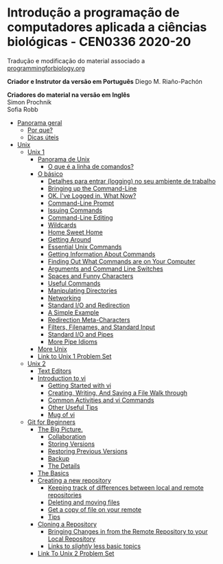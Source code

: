 # Introdução a programação de computadores aplicada a ciências biológicas - CEN0336 2020-20
Tradução e modificação do material associado a [programmingforbiology.org](http://programmingforbiology.org)

__Criador e Instrutor da versão em Português__
Diego M. Riaño-Pachón

__Criadores do material na versão em Inglês__  
Simon Prochnik  
Sofia Robb     

  * [Panorama geral](unix.md/#big-picture)
      * [Por que?](unix.md/#why)
      * [Dicas úteis](unix.md/#helpful-tips)
  * [Unix](unix.md/#unix)
      * [Unix 1](unix.md/#unix-1)
         * [Panorama de Unix](unix.md/#unix-overview)
            * [O que é a linha de comandos?](unix.md/#what-is-the-command-line)
         * [O básico](unix.md/#the-basics)
            * [Detalhes para entrar (logging) no seu ambiente de trabalho](unix.md/#logging-into-your-workstation)
            * [Bringing up the Command-Line](unix.md/#bringing-up-the-command-line)
            * [OK. I've Logged in.  What Now?](unix.md/#ok-ive-logged-in--what-now)
            * [Command-Line Prompt](unix.md/#command-line-prompt)
            * [Issuing Commands](unix.md/#issuing-commands)
            * [Command-Line Editing](unix.md/#command-line-editing)
            * [Wildcards](unix.md/#wildcards)
            * [Home Sweet Home](unix.md/#home-sweet-home)
            * [Getting Around](unix.md/#getting-around)
            * [Essential Unix Commands](unix.md/#essential-unix-commands)
            * [Getting Information About Commands](unix.md/#getting-information-about-commands)
            * [Finding Out What Commands are on Your Computer](unix.md/#finding-out-what-commands-are-on-your-computer)
            * [Arguments and Command Line Switches](unix.md/#arguments-and-command-line-switches)
            * [Spaces and Funny Characters](unix.md/#spaces-and-funny-characters)
            * [Useful Commands](unix.md/#useful-commands)
            * [Manipulating Directories](unix.md/#manipulating-directories)
            * [Networking](unix.md/#networking)
            * [Standard I/O and Redirection](unix.md/#standard-io-and-redirection)
            * [A Simple Example](unix.md/#a-simple-example)
            * [Redirection Meta-Characters](unix.md/#redirection-meta-characters)
            * [Filters, Filenames, and Standard Input](unix.md/#filters-filenames-and-standard-input)
            * [Standard I/O and Pipes](unix.md/#standard-io-and-pipes)
            * [More Pipe Idioms](unix.md/#more-pipe-idioms)
         * [More Unix](unix.md/#more-unix)
         * [<a href="problemsets/Unix_01_problemset.md">Link to Unix 1 Problem Set</a>](unix.md/#link-to-unix-1-problem-set)
      * [Unix 2](unix.md/#unix-2)
         * [Text Editors](unix.md/#text-editors)
         * [Introduction to vi](unix.md/#introduction-to-vi)
            * [Getting Started with vi](unix.md/#getting-started-with-vi)
            * [Creating, Writing, And Saving a File Walk through](unix.md/#creating-writing-and-saving-a-file-walk-through)
            * [Common Activities and vi Commands](unix.md/#common-activities-and-vi-commands)
            * [Other Useful Tips](unix.md/#other-useful-tips)
            * [Mug of vi](unix.md/#mug-of-vi)
      * [Git for Beginners](unix.md/#git-for-beginners)
         * [The Big Picture.](unix.md/#the-big-picture)
            * [Collaboration](unix.md/#collaboration)
            * [Storing Versions](unix.md/#storing-versions)
            * [Restoring Previous Versions](unix.md/#restoring-previous-versions)
            * [Backup](unix.md/#backup)
            * [The Details](unix.md/#the-details)
         * [The Basics](unix.md/#the-basics-1)
         * [Creating a new repository](unix.md/#creating-a-new-repository)
            * [Keeping track of differences between local and remote repositories](unix.md/#keeping-track-of-differences-between-local-and-remote-repositories)
            * [Deleting and moving files](unix.md/#deleting-and-moving-files)
            * [Get a copy of file on your remote](unix.md/#get-a-copy-of-file-on-your-remote)
            * [Tips](unix.md/#tips)
         * [Cloning a Repository](unix.md/#cloning-a-repository)
            * [Bringing Changes in from the Remote Repository to your Local Repository](unix.md/#bringing-changes-in-from-the-remote-repository-to-your-local-repository)
            * [Links to <em>slightly</em> less basic topics](unix.md/#links-to-slightly-less-basic-topics)
         * [<a href="problemsets/Unix_02_problemset.md">Link To Unix 2 Problem Set</a>](unix.md/#link-to-unix-2-problem-set)

